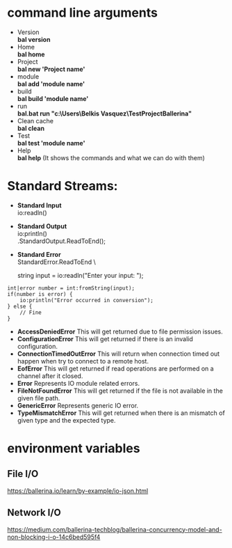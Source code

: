 # command line arguments
   - Version \
     **bal version**
   - Home \
     **bal home**
   - Project \
     **bal new 'Project name'**
   - module\
     **bal add 'module name'**
   - build\
     **bal build 'module name'**
   - run  \
     **bal.bat run "c:\Users\Belkis Vasquez\TestProjectBallerina"**
   - Clean cache \
     **bal clean**
   - Test \
     **bal test 'module name'**
   - Help \
     **bal help** (It shows the commands and what we can do with them)
    
# Standard Streams: 
   - **Standard Input** \
      io:readln()
   - **Standard Output**  \
      io:println() \
      .StandardOutput.ReadToEnd(); 
   - **Standard Error** \
     StandardError.ReadToEnd \
     
     string input = io:readln("Enter your input: ");
     
    int|error number = int:fromString(input);
    if(number is error) {
        io:println("Error occurred in conversion");
    } else {
        // Fine
    }
    
  - **AccessDeniedError**	This will get returned due to file permission issues.
  - **ConfigurationError**	This will get returned if there is an invalid configuration.
  - **ConnectionTimedOutError**	This will return when connection timed out happen when try to connect to a remote host.
  - **EofError**	This will get returned if read operations are performed on a channel after it closed.
  - **Error**	Represents IO module related errors.
  - **FileNotFoundError**	This will get returned if the file is not available in the given file path.
  - **GenericError**	Represents generic IO error.
  - **TypeMismatchError**	This will get returned when there is an mismatch of given type and the expected type.
# environment variables
## File I/O
https://ballerina.io/learn/by-example/io-json.html
## Network I/O
https://medium.com/ballerina-techblog/ballerina-concurrency-model-and-non-blocking-i-o-14c6bed595f4
